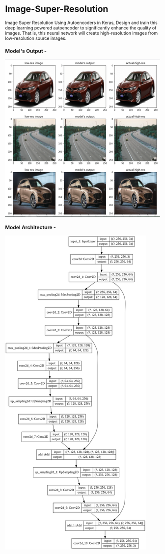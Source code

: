 # Image-Super-Resolution
Image Super Resolution Using Autoencoders in Keras, Design and train this deep learning powered autoencoder to significantly enhance the quality of images. That is, this neural network will create high-resolution images from low-resolution source images.


### Model's Output -
![](https://github.com/anuj-glitch/Image-Super-Resolution/blob/master/Models%20output.PNG)

### Model Architecture  - 
![](https://github.com/anuj-glitch/Image-Super-Resolution/blob/master/model_plot.png)
